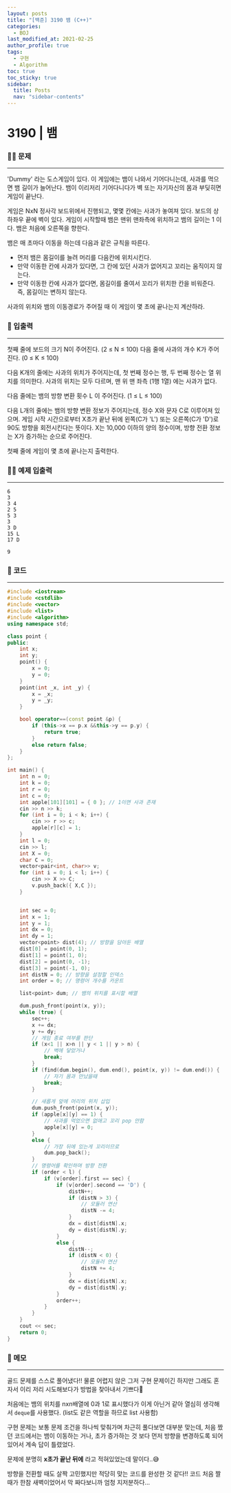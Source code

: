 ```yaml
---
layout: posts
title: "[백준] 3190 뱀 (C++)"
categories:
  - BOJ
last_modified_at: 2021-02-25
author_profile: true
tags:
  - 구현
  - Algorithm
toc: true
toc_sticky: true
sidebar:
  title: Posts
  nav: "sidebar-contents"
---
```


# 3190 | 뱀


### 🙋‍♀️ 문제

-----

'Dummy' 라는 도스게임이 있다. 이 게임에는 뱀이 나와서 기어다니는데, 사과를 먹으면 뱀 길이가 늘어난다. 뱀이 이리저리 기어다니다가 벽 또는 자기자신의 몸과 부딪히면 게임이 끝난다.

게임은 NxN 정사각 보드위에서 진행되고, 몇몇 칸에는 사과가 놓여져 있다. 보드의 상하좌우 끝에 벽이 있다. 게임이 시작할때 뱀은 맨위 맨좌측에 위치하고 뱀의 길이는 1 이다. 뱀은 처음에 오른쪽을 향한다.

뱀은 매 초마다 이동을 하는데 다음과 같은 규칙을 따른다.

- 먼저 뱀은 몸길이를 늘려 머리를 다음칸에 위치시킨다.
- 만약 이동한 칸에 사과가 있다면, 그 칸에 있던 사과가 없어지고 꼬리는 움직이지 않는다.
- 만약 이동한 칸에 사과가 없다면, 몸길이를 줄여서 꼬리가 위치한 칸을 비워준다. 즉, 몸길이는 변하지 않는다.

사과의 위치와 뱀의 이동경로가 주어질 때 이 게임이 몇 초에 끝나는지 계산하라.

### 🙌 입출력

-----

첫째 줄에 보드의 크기 N이 주어진다. (2 ≤ N ≤ 100) 다음 줄에 사과의 개수 K가 주어진다. (0 ≤ K ≤ 100)

다음 K개의 줄에는 사과의 위치가 주어지는데, 첫 번째 정수는 행, 두 번째 정수는 열 위치를 의미한다. 사과의 위치는 모두 다르며, 맨 위 맨 좌측 (1행 1열) 에는 사과가 없다.

다음 줄에는 뱀의 방향 변환 횟수 L 이 주어진다. (1 ≤ L ≤ 100)

다음 L개의 줄에는 뱀의 방향 변환 정보가 주어지는데,  정수 X와 문자 C로 이루어져 있으며. 게임 시작 시간으로부터 X초가 끝난 뒤에 왼쪽(C가 'L') 또는 오른쪽(C가 'D')로 90도 방향을 회전시킨다는 뜻이다. X는 10,000 이하의 양의 정수이며, 방향 전환 정보는 X가 증가하는 순으로 주어진다.

첫째 줄에 게임이 몇 초에 끝나는지 출력한다.

### 🙋‍♂️ 예제 입출력

-----

```
6
3
3 4
2 5
5 3
3
3 D
15 L
17 D
```

```
9
```


### 🚀 코드

-----

```c++
#include <iostream>
#include <cstdlib>
#include <vector>
#include <list>
#include <algorithm>
using namespace std;

class point {
public:
	int x;
	int y;
	point() {
		x = 0;
		y = 0;
	}
	point(int _x, int _y) {
		x = _x;
		y = _y;
	}

	bool operator==(const point &p) {
		if (this->x == p.x &&this->y == p.y) {
			return true;
		}
		else return false;
	}
};

int main() {
	int n = 0;
	int k = 0;
	int r = 0;
	int c = 0;
	int apple[101][101] = { 0 }; // 1이면 사과 존재
	cin >> n >> k;
	for (int i = 0; i < k; i++) {
		cin >> r >> c;
		apple[r][c] = 1;
	}
	int l = 0;
	cin >> l;
	int X = 0;
	char C = 0;
	vector<pair<int, char>> v;
	for (int i = 0; i < l; i++) {
		cin >> X >> C;
		v.push_back({ X,C });
	}


	int sec = 0;
	int x = 1;
	int y = 1;
	int dx = 0;
	int dy = 1;
	vector<point> dist(4); // 방향을 담아둔 배열
	dist[0] = point(0, 1);
	dist[1] = point(1, 0);
	dist[2] = point(0, -1);
	dist[3] = point(-1, 0);
	int distN = 0; // 방향을 설정할 인덱스
	int order = 0; // 명령어 개수를 카운트

	list<point> dum; // 뱀의 위치를 표시할 배열

	dum.push_front(point(x, y));
	while (true) {
		sec++;
		x += dx;
		y += dy;
		// 게임 종료 여부를 판단
		if (x<1 || x>n || y < 1 || y > n) {
			// 벽에 닿았거나
			break;
		}
		if (find(dum.begin(), dum.end(), point(x, y)) != dum.end()) {
			// 자기 몸과 만났을때
			break;
		}

		// 새롭게 앞에 머리의 위치 삽입
		dum.push_front(point(x, y));
		if (apple[x][y] == 1) {
			// 사과를 먹었으면 없애고 꼬리 pop 안함
			apple[x][y] = 0;
		}
		else {
			// 가장 뒤에 있는게 꼬리이므로
			dum.pop_back();
		}
		// 명령어를 확인하며 방향 전환
		if (order < l) {
			if (v[order].first == sec) {
				if (v[order].second == 'D') {
					distN++;
					if (distN > 3) {
						// 모듈러 연산
						distN -= 4;
					}
					dx = dist[distN].x;
					dy = dist[distN].y;
				}
				else {
					distN--;
					if (distN < 0) {
						// 모듈러 연산
						distN += 4;
					}
					dx = dist[distN].x;
					dy = dist[distN].y;
				}
				order++;
			}
		}
	}
	cout << sec;
	return 0;
}
```

### 🌠 메모

-----

골드 문제를 스스로 풀어냈다!! 물론 어렵지 않은 그저 구현 문제이긴 하지만 그래도 혼자서 이리 저리 시도해보다가 방법을 찾아내서 기쁘다💜

처음에는 뱀의 위치를 nxn배열에 0과 1로 표시했다가 이게 아닌거 같아 열심히 생각해서 ```deque```를 사용했다. (list도 같은 역할을 하므로 list 사용함)

구현 문제는 보통 문제 조건을 하나씩 맞춰가며 차근히 풀다보면 대부분 맞는데, 처음 짰던 코드에서는 뱀이 이동하는 거나, 초가 증가하는 것 보다 먼저 방향을 변경하도록 되어있어서 계속 답이 틀렸었다.

문제에 분명히 **x초가 끝난 뒤에** 라고 적혀있었는데 말이다..😅

방향을 전환할 때도 살짝 고민했지만 적당히 맞는 코드를 완성한 것 같다!! 코드 처음 짤 때가 한참 새벽이었어서 막 짜다보니까 엄청 지저분하다...  
